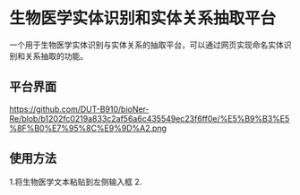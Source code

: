 # 生物医学实体识别和实体关系抽取平台
一个用于生物医学实体识别与实体关系的抽取平台，可以通过网页实现命名实体识别和关系抽取的功能。

## 平台界面
https://github.com/DUT-B910/bioNer-Re/blob/b1202fc0219a833c2af56a6c435549ec23f6ff0e/%E5%B9%B3%E5%8F%B0%E7%95%8C%E9%9D%A2.png
## 使用方法
1.将生物医学文本粘贴到左侧输入框
2.

